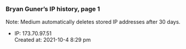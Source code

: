 ### Bryan Guner’s IP history, page 1

Note: Medium automatically deletes stored IP addresses after 30 days.

-   IP: 173.70.97.51  
    Created at: 2021-10-4 8:29 pm
